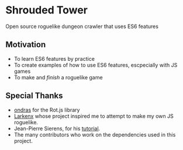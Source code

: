 # Shrouded Tower
Open source roguelike dungeon crawler that uses ES6 features
## Motivation
- To learn ES6 features by practice
- To create examples of how to use ES6 features, escpecially with JS games
- To make and *finish* a roguelike game
## Special Thanks
- [ondras](https://github.com/ondras) for the Rot.js library
- [Larkenx](https://github.com/Larkenx) whose project inspired me to attempt to make my own JS roguelike.
- Jean-Pierre Sierens, for his [tutorial](http://jpsierens.com/use-es6-right-now/).
- The many contributors who work on the dependencies used in this project.
